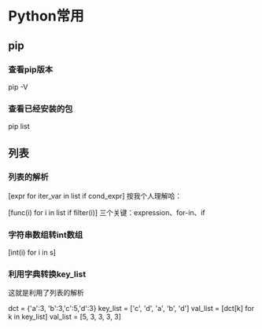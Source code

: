 # Python常用

## pip

### 查看pip版本

pip -V

### 查看已经安装的包

pip list

## 列表

### 列表的解析

[expr for iter_var in list if cond_expr]
按我个人理解哈：

[func(i) for i in list if filter(i)]
三个关键：expression、for-in、if

### 字符串数组转int数组

[int(i) for i in s]
### 利用字典转换key_list

这就是利用了列表的解析

dct = {'a':3, 'b':3,'c':5,'d':3}
key_list = ['c', 'd', 'a', 'b', 'd']
val_list = [dct[k] for k in key_list]
val_list = [5, 3, 3, 3, 3]
